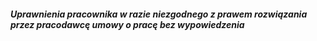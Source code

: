 ##### Uprawnienia pracownika w razie niezgodnego z prawem rozwiązania przez pracodawcę umowy o pracę bez wypowiedzenia